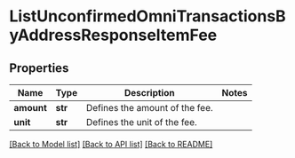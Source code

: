 # ListUnconfirmedOmniTransactionsByAddressResponseItemFee


## Properties
Name | Type | Description | Notes
------------ | ------------- | ------------- | -------------
**amount** | **str** | Defines the amount of the fee. | 
**unit** | **str** | Defines the unit of the fee. | 

[[Back to Model list]](../README.md#documentation-for-models) [[Back to API list]](../README.md#documentation-for-api-endpoints) [[Back to README]](../README.md)


